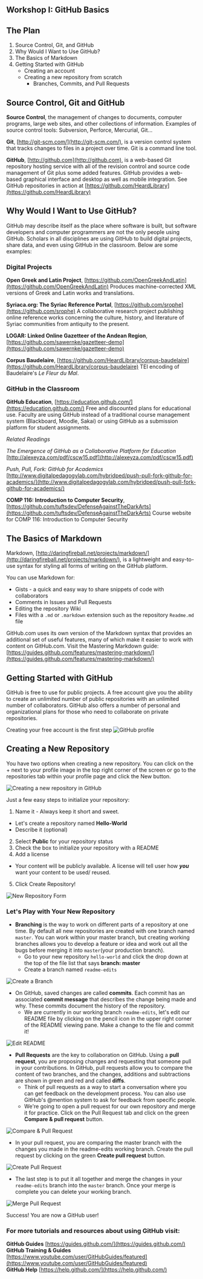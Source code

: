 ## Workshop I: GitHub Basics

## The Plan

1. Source Control, Git, and GitHub
2. Why Would I Want to Use GitHub?
3. The Basics of Markdown
4. Getting Started with GitHub
   * Creating an account
   * Creating a new repository from scratch
     * Branches, Commits, and Pull Requests

## Source Control, Git and GitHub

**Source Control**, the management of changes to documents, computer programs, large web sites, and other collections of information. Examples of source control tools:  Subversion, Perforce, Mercurial, Git...

**Git**, [http://git-scm.com/](http://git-scm.com/), is a version control system that tracks changes to files in a project over time. Git is a command line tool.

**GitHub**, [http://github.com](http://github.com), is a web-based Git repository hosting service with all of the revision control and source code management of Git plus some added features. GitHub provides a web-based graphical interface and desktop as well as mobile integration.  See GitHub repositories in action at [https://github.com/HeardLibrary](https://github.com/HeardLibrary)

## Why Would I Want to Use GitHub?

GitHub may describe itself as the place where software is built, but software developers and computer programmers are not the only people using GitHub.  Scholars in all disciplines are using GitHub to build digital projects, share data, and even using GitHub in the classroom. Below are some examples:

### Digital Projects

**Open Greek and Latin Project**, [https://github.com/OpenGreekAndLatin](https://github.com/OpenGreekAndLatin)
Produces machine-corrected XML versions of Greek and Latin works and translations.

**Syriaca.org: The Syriac Reference Portal**, [https://github.com/srophe](https://github.com/srophe)
A collaborative research project publishing online reference works concerning the culture, history, and literature of Syriac communities from antiquity to the present.

**LOGAR: Linked Online Gazetteer of the Andean Region**, [https://github.com/sawernke/gazetteer-demo](https://github.com/sawernke/gazetteer-demo)

**Corpus Baudelaire**, [https://github.com/HeardLibrary/corpus-baudelaire](https://github.com/HeardLibrary/corpus-baudelaire) TEI encoding of Baudelaire's *Le Fleur du Mal*.

### GitHub in the Classroom

**GitHub Education**, [https://education.github.com/](https://education.github.com/) Free and discounted plans for educational use. Faculty are using GitHub instead of a traditional course management system (Blackboard, Moodle, Sakai) or using GitHub as a submission platform for student assignments.

*Related Readings*

*The Emergence of GitHub as a Collaborative Platform for Education* [http://alexeyza.com/pdf/cscw15.pdf](http://alexeyza.com/pdf/cscw15.pdf)

*Push, Pull, Fork: GitHub for Academics* [http://www.digitalpedagogylab.com/hybridped/push-pull-fork-github-for-academics/](http://www.digitalpedagogylab.com/hybridped/push-pull-fork-github-for-academics/)

**COMP 116: Introduction to Computer Security**, [https://github.com/tuftsdev/DefenseAgainstTheDarkArts](https://github.com/tuftsdev/DefenseAgainstTheDarkArts)
Course website for COMP 116: Introduction to Computer Security

## The Basics of Markdown

Markdown, [http://daringfireball.net/projects/markdown/](http://daringfireball.net/projects/markdown/), is a lightweight and easy-to-use syntax for styling all forms of writing on the GitHub platform.

You can use Markdown for:
* Gists - a quick and easy way to share snippets of code with collaborators
* Comments in Issues and Pull Requests
* Editing the repository Wiki
* Files with a `.md` or `.markdown` extension such as the repository `Readme.md` file

GitHub.com uses its own version of the Markdown syntax that provides an additional set of useful features, many of which make it easier to work with content on GitHub.com. Visit the Mastering Markdown guide: [https://guides.github.com/features/mastering-markdown/](https://guides.github.com/features/mastering-markdown/)

## Getting Started with GitHub

GitHub is free to use for public projects.  A free account give you the ability to create an unlimited number of public repositories with an unlimited number of collaborators.  GitHub also offers a number of personal and organizational plans for those who need to collaborate on private repositories.

Creating your free account is the first step
![GitHub profile](https://i.imgur.com/3Oud0O2.png)

## Creating a New Repository

You have two options when creating a new repository.  You can click on the + next to your profile image in the top right corner of the screen or go to the repositories tab within your profile page and click the New button.

![Creating a new repository in GitHub](https://i.imgur.com/QbCm9bJ.png)

Just a few easy steps to initialize your repository:

1. Name it - Always keep it short and sweet.
  * Let's create a repository named **Hello-World**
  * Describe it (optional)
2. Select **Public** for your repository status
3. Check the box to initialize your repository with a README
4. Add a license
  * Your content will be publicly available.  A license will tell user how _**you**_ want your content to be used/ reused.
5. Click Create Repository!

![New Repository Form](https://i.imgur.com/mUYu2Hq.png)

### Let's Play with Your New Repository

* **Branching** is the way to work on different parts of a repository at one time. By default all new repositories are created with one branch named `master`. You can work within your master branch, but creating working branches allows you to develop a feature or idea and work out all the bugs before merging it into `master`(your production branch).
  * Go to your new repository `hello-world` and click the drop down at the top of the file list that says **branch: master**
  * Create a branch named `readme-edits`

![Create a Branch](https://i.imgur.com/6p6qt9D.png)

* On GitHub, saved changes are called **commits**.  Each commit has an associated **commit message** that describes the change being made and why.  These commits document the history of the repository.
  * We are currently in our working branch `readme-edits`, let's edit our README file by clicking on the pencil icon in the upper right corner of the README viewing pane. Make a change to the file and commit it!

![Edit README](https://i.imgur.com/F3472q4.png)

* **Pull Requests** are the key to collaboration on GitHub. Using a **pull request**, you are proposing changes and requesting that someone pull in your contributions. In GitHub, pull requests allow you to compare the content of two branches, and the changes, additions and subtractions are shown in green and red and called **diffs**.
  * Think of pull requests as a way to start a conversation where you can get feedback on the development process.  You can also use GitHub's @mention system to ask for feedback from specific people.
  * We're going to open a pull request for our own repository and merge it for practice. Click on the Pull Request tab and click on the green **Compare & pull request** button.

![Compare & Pull Request](https://i.imgur.com/yGFy2PR.png)

  * In your pull request, you are comparing the master branch with the changes you made in the readme-edits working branch. Create the pull request by clicking on the green **Create pull request** button.

  ![Create Pull Request](https://i.imgur.com/CLt0OUP.png)

* The last step is to put it all together and merge the changes in your `readme-edits` branch into the `master` branch.  Once your merge is complete you can delete your working branch.

![Merge Pull Request](https://i.imgur.com/JkQ9MMC.png)

Success! You are now a GitHub user!

### For more tutorials and resources about using GitHub visit:  

**GitHub Guides** [https://guides.github.com/](https://guides.github.com/)  
**GitHub Training & Guides** [https://www.youtube.com/user/GitHubGuides/featured](https://www.youtube.com/user/GitHubGuides/featured)  
**GitHub Help** [https://help.github.com/](https://help.github.com/)

